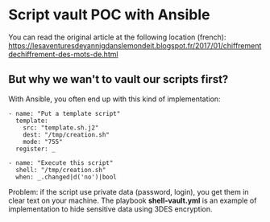 Script vault POC with Ansible
=============================

You can read the original article at the following location (french): https://lesaventuresdeyannigdanslemondeit.blogspot.fr/2017/01/chiffrementdechiffrement-des-mots-de.html

But why we wan't to vault our scripts first?
--------------------------------------------

With Ansible, you often end up with this kind of implementation:

    - name: "Put a template script"
      template:
        src: "template.sh.j2"
        dest: "/tmp/creation.sh"
        mode: "755"
      register: _

    - name: "Execute this script"
      shell: "/tmp/creation.sh"
      when: _.changed|d('no')|bool


Problem: if the script use private data (password, login), you get them in clear text on your machine. The playbook **shell-vault.yml** is an example of implementation to hide sensitive data using 3DES encryption.
